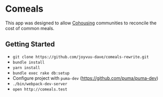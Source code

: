 # Comeals

This app was designed to allow
[Cohousing](https://en.wikipedia.org/wiki/Cohousing) communities to reconcile
the cost of common meals.

## Getting Started

* `git clone https://github.com/joyvuu-dave/comeals-rewrite.git`
* `bundle install`
* `yarn install`
* `bundle exec rake db:setup`
* Configure project with `puma-dev` (https://github.com/puma/puma-dev)
* `./bin/webpack-dev-server`
* `open http://comeals.test`
